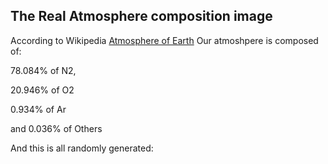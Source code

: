 ## The Real Atmosphere composition image

According to Wikipedia [Atmosphere of Earth](https://en.wikipedia.org/wiki/Atmosphere_of_Earth)
Our atmoshpere is composed of:

78.084% of N2,

20.946% of O2

0.934% of Ar

and 0.036% of Others 


And this is all randomly generated:

